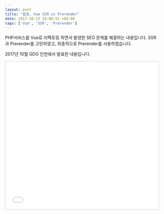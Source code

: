```yaml
---
layout: post
title: "발표, Vue SSR vs Prerender"
date: 2017-10-23 19:00:55 +09:00
tags: ['Vue', 'SSR', 'Prerender']
---
```


PHP서비스를 Vue로 리팩토링 하면서 발생한 SEO 문제를 해결하는 내용입니다. SSR과 Prerender를 고민하였고, 최종적으로 Prerender를 사용하였습니다.

2017년 10월 GDG 인천에서 발표한 내용입니다.

<iframe src="//www.slideshare.net/slideshow/embed_code/key/g7UHQBAjFrQktd" width="595" height="485" frameborder="0" marginwidth="0" marginheight="0" scrolling="no" style="border:1px solid #CCC; border-width:1px; margin-bottom:5px; max-width: 100%;" allowfullscreen></iframe>

